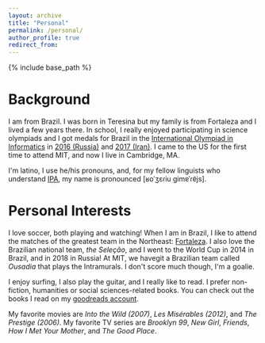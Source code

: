 ```yaml
---
layout: archive
title: "Personal"
permalink: /personal/
author_profile: true
redirect_from:
---
```


{% include base_path %}

Background
======
I am from Brazil. I was born in Teresina but my family
is from Fortaleza and I lived a few years there. In
school, I really enjoyed participating in science
olympiads and I got medals for Brazil in the
[International Olympiad in Informatics](http://ioinformatics.org)
in [2016 (Russia)](http://stats.ioinformatics.org/delegations/BRA/2016) and
[2017 (Iran)](http://stats.ioinformatics.org/delegations/BRA/2017). I came to the
US for the first time to attend MIT, and now I live in
Cambridge, MA.

I'm latino, I use he/his pronouns, and, for my fellow
linguists who understand [IPA](https://www.ipachart.com), my name is pronounced
[&#641;oˈʒɛɾiu ɡimɐˈɾɐ̃js].

Personal Interests
======
I love soccer, both playing and watching! When I
am in Brazil, I like to attend the matches of the greatest
team in the Northeast: [Fortaleza](https://twitter.com/FortalezaEC?s=20).
I also love the Brazilian national team, *the Seleção*,
and I went to the World Cup in 2014 in Brazil, and in
2018 in Russia! At MIT, we havegit  a Brazilian team called
*Ousadia* that plays the Intramurals. I don't score
much though, I'm a goalie.

I enjoy surfing, I also play the guitar, and I really
like to read. I prefer non-fiction, humanities or
social sciences-related books.
You can check out the books I read on my [goodreads account](https://www.goodreads.com/user/show/102475638-rogerio-guimaraes-junior).

My favorite movies are *Into the Wild (2007)*, *Les
Misérables (2012)*, and *The Prestige (2006)*. My
favorite TV series are *Brooklyn 99*, *New Girl*, *Friends*,
*How I Met Your Mother*, and *The Good Place*.